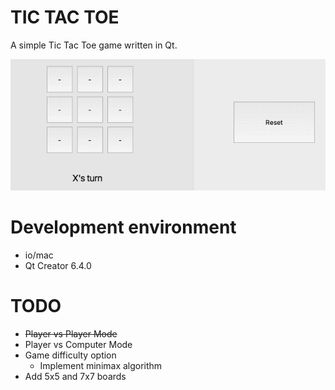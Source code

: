 # TIC TAC TOE
A simple Tic Tac Toe game written in Qt. 

<IMG SRC="ezgif.com-gif-maker.gif">

<h1> Development environment </h1>
<ul>  
  <li> io/mac </li>
  <li> Qt Creator 6.4.0 </li>
</ul>

<h1> TODO </h1>

<ul>
  <li> <s> Player vs Player Mode </s> </li>
  <li> Player vs Computer Mode </li>
  <li> Game difficulty option 
      <ul> <li> Implement minimax algorithm </li> </ul>
  </li>
  <li> Add 5x5 and 7x7 boards </li>
</ul>


